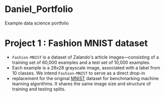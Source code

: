 # Daniel_Portfolio
Example data science portfolio

# Project 1 :  Fashion MNIST dataset
* `Fashion-MNIST` is a dataset of Zalando's article images—consisting of a training set of 60,000 examples and a test set of 10,000   examples. 
* Each example is a 28x28 grayscale image, associated with a label from 10 classes. We intend `Fashion-MNIST` to serve as a direct drop-in 
* replacement for the original [MNIST](http://yann.lecun.com/exdb/mnist/) dataset for benchmarking machine learning algorithms. It shares the same image size and structure of  training and testing splits.
